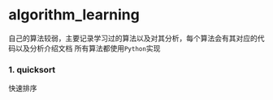 # algorithm_learning
自己的算法较弱，主要记录学习过的算法以及对其分析，每个算法会有其对应的代码以及分析介绍文档
所有算法都使用`Python`实现
### 1. quicksort
快速排序
